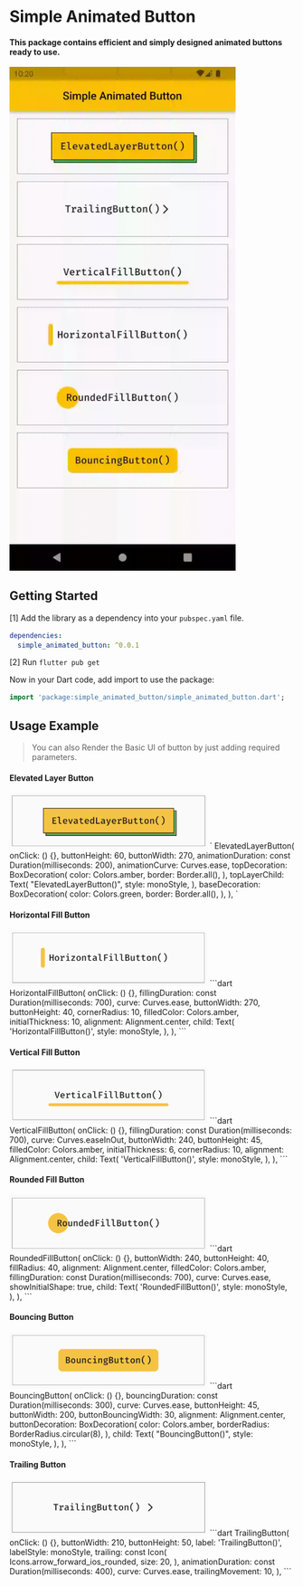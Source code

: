 # Simple Animated Button

#### This package contains efficient and simply designed animated buttons ready to use.

<img src="https://github.com/NachiketGohil/simple_animated_button/blob/03f111358480a8f0cc781a572e659aa6db5f9583/example/screenshots/simple_animated_button.gif"  width="400" alt="package preview">

## Getting Started

[1] Add the library as a dependency into your `pubspec.yaml` file.

```yaml
dependencies:
  simple_animated_button: ^0.0.1
```

[2] Run `flutter pub get`

Now in your Dart code, add import to use the package:

```dart
import 'package:simple_animated_button/simple_animated_button.dart';
```

## Usage Example

> You can also Render the Basic UI of button by just adding required parameters.

#### Elevated Layer Button
<img src="https://github.com/NachiketGohil/simple_animated_button/blob/03f111358480a8f0cc781a572e659aa6db5f9583/example/screenshots/elevated.png" width="350" alt="elevated layer button preview">
`
    ElevatedLayerButton(
      onClick: () {},
      buttonHeight: 60,
      buttonWidth: 270,
      animationDuration: const Duration(milliseconds: 200),
      animationCurve: Curves.ease,
      topDecoration: BoxDecoration(  
        color: Colors.amber,  
        border: Border.all(),  
      ),
      topLayerChild: Text(  
        "ElevatedLayerButton()",  
        style: monoStyle,  
      ),
      baseDecoration: BoxDecoration(  
        color: Colors.green,  
        border: Border.all(),  
      ),  
    ),
`

#### Horizontal Fill Button
<img src="https://github.com/NachiketGohil/simple_animated_button/blob/03f111358480a8f0cc781a572e659aa6db5f9583/example/screenshots/horizontal.png" width="350" alt="horizontal fill button preview">
```dart
HorizontalFillButton(  
  onClick: () {},  
  fillingDuration: const Duration(milliseconds: 700),  
  curve: Curves.ease,  
  buttonWidth: 270,  
  buttonHeight: 40,  
  cornerRadius: 10,  
  filledColor: Colors.amber,  
  initialThickness: 10,  
  alignment: Alignment.center,  
  child: Text(  
    'HorizontalFillButton()',  
    style: monoStyle,  
  ),  
),
```

#### Vertical Fill Button
<img src="https://github.com/NachiketGohil/simple_animated_button/blob/03f111358480a8f0cc781a572e659aa6db5f9583/example/screenshots/vertical.png" width="350" alt="vertical fill button preview">
```dart
VerticalFillButton(  
  onClick: () {},  
  fillingDuration: const Duration(milliseconds: 700),  
  curve: Curves.easeInOut,  
  buttonWidth: 240,  
  buttonHeight: 45,  
  filledColor: Colors.amber,  
  initialThickness: 6,  
  cornerRadius: 10,  
  alignment: Alignment.center,  
  child: Text(  
    'VerticalFillButton()',  
    style: monoStyle,  
  ),  
),
```

#### Rounded Fill Button
<img src="https://github.com/NachiketGohil/simple_animated_button/blob/03f111358480a8f0cc781a572e659aa6db5f9583/example/screenshots/rounded.png" width="350" alt="rouded fill button preview">
```dart
RoundedFillButton(  
  onClick: () {},  
  buttonWidth: 240,  
  buttonHeight: 40,  
  fillRadius: 40,  
  alignment: Alignment.center,  
  filledColor: Colors.amber,  
  fillingDuration: const Duration(milliseconds: 700),  
  curve: Curves.ease,  
  showInitialShape: true,  
  child: Text(  
    'RoundedFillButton()',  
    style: monoStyle,  
  ),  
),
```

#### Bouncing Button
<img src="https://github.com/NachiketGohil/simple_animated_button/blob/03f111358480a8f0cc781a572e659aa6db5f9583/example/screenshots/bounce.png" width="350" alt="bouncing button preview">
```dart
BouncingButton(  
  onClick: () {},  
  bouncingDuration: const Duration(milliseconds: 300),  
  curve: Curves.ease,  
  buttonHeight: 45,  
  buttonWidth: 200,  
  buttonBouncingWidth: 30,  
  alignment: Alignment.center,  
  buttonDecoration: BoxDecoration(  
    color: Colors.amber,  
    borderRadius: BorderRadius.circular(8),  
  ),  
  child: Text(  
    "BouncingButton()",  
    style: monoStyle,  
  ),  
),
```

#### Trailing Button
<img src="https://github.com/NachiketGohil/simple_animated_button/blob/03f111358480a8f0cc781a572e659aa6db5f9583/example/screenshots/trailing.png" width="350" alt="trailing button preview">
```dart
TrailingButton(  
  onClick: () {},  
  buttonWidth: 210,  
  buttonHeight: 50,  
  label: 'TrailingButton()',  
  labelStyle: monoStyle,  
  trailing: const Icon(  
    Icons.arrow_forward_ios_rounded,  
    size: 20,  
  ),  
  animationDuration: const Duration(milliseconds: 400),  
  curve: Curves.ease,  
  trailingMovement: 10,  
),
```
